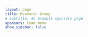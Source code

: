 ```yaml
---
layout: page
title: Research Group
# subtitle: An example sponsors page
sponsors: team_menu
show_sidebar: false
---
```


<!-- [View the sponsors docs](/bulma-clean-theme/docs/sponsors/) -->